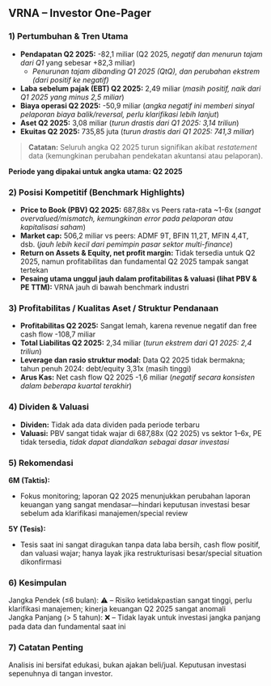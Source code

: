 ## VRNA – Investor One-Pager

### 1) Pertumbuhan & Tren Utama
- **Pendapatan Q2 2025:** -82,1 miliar (Q2 2025, *negatif dan menurun tajam dari Q1* yang sebesar +82,3 miliar)
    - *Penurunan tajam dibanding Q1 2025 (QtQ), dan perubahan ekstrem (dari positif ke negatif)*
- **Laba sebelum pajak (EBT) Q2 2025:** 2,49 miliar (*masih positif, naik dari Q1 2025 yang minus 2,5 miliar*)
- **Biaya operasi Q2 2025:** -50,9 miliar (*angka negatif ini memberi sinyal pelaporan biaya balik/reversal, perlu klarifikasi lebih lanjut*)
- **Aset Q2 2025:** 3,08 miliar (*turun drastis dari Q1 2025: 3,14 triliun*)
- **Ekuitas Q2 2025:** 735,85 juta (*turun drastis dari Q1 2025: 741,3 miliar*)

> **Catatan:** Seluruh angka Q2 2025 turun signifikan akibat *restatement* data (kemungkinan perubahan pendekatan akuntansi atau pelaporan).
  
**Periode yang dipakai untuk angka utama: Q2 2025**

### 2) Posisi Kompetitif (Benchmark Highlights)
- **Price to Book (PBV) Q2 2025:** 687,88x vs Peers rata-rata ~1-6x (*sangat overvalued/mismatch, kemungkinan error pada pelaporan atau kapitalisasi saham*)
- **Market cap:** 506,2 miliar vs peers: ADMF 9T, BFIN 11,2T, MFIN 4,4T, dsb. (*jauh lebih kecil dari pemimpin pasar sektor multi-finance*)
- **Return on Assets & Equity, net profit margin:** Tidak tersedia untuk Q2 2025, namun profitabilitas dan fundamental Q2 2025 tampak sangat tertekan
- **Pesaing utama unggul jauh dalam profitabilitas & valuasi (lihat PBV & PE TTM):** VRNA jauh di bawah benchmark industri

### 3) Profitabilitas / Kualitas Aset / Struktur Pendanaan
- **Profitabilitas Q2 2025:** Sangat lemah, karena revenue negatif dan free cash flow -108,7 miliar
- **Total Liabilitas Q2 2025:** 2,34 miliar (*turun ekstrem dari Q1 2025: 2,4 triliun*)
- **Leverage dan rasio struktur modal:** Data Q2 2025 tidak bermakna; tahun penuh 2024: debt/equity 3,31x (masih tinggi)
- **Arus Kas:** Net cash flow Q2 2025 -1,6 miliar (*negatif secara konsisten dalam beberapa kuartal terakhir*)

### 4) Dividen & Valuasi
- **Dividen:** Tidak ada data dividen pada periode terbaru
- **Valuasi:** PBV sangat tidak wajar di 687,88x (Q2 2025) vs sektor 1–6x, PE tidak tersedia, *tidak dapat diandalkan sebagai dasar investasi*

### 5) Rekomendasi
**6M (Taktis):**  
- Fokus monitoring; laporan Q2 2025 menunjukkan perubahan laporan keuangan yang sangat mendasar—hindari keputusan investasi besar sebelum ada klarifikasi manajemen/special review

**5Y (Tesis):**
- Tesis saat ini sangat diragukan tanpa data laba bersih, cash flow positif, dan valuasi wajar; hanya layak jika restrukturisasi besar/special situation dikonfirmasi

### 6) Kesimpulan
Jangka Pendek (≤6 bulan): ⚠️ – Risiko ketidakpastian sangat tinggi, perlu klarifikasi manajemen; kinerja keuangan Q2 2025 sangat anomali  
Jangka Panjang (> 5 tahun): ❌ – Tidak layak untuk investasi jangka panjang pada data dan fundamental saat ini

### 7) Catatan Penting
Analisis ini bersifat edukasi, bukan ajakan beli/jual. Keputusan investasi sepenuhnya di tangan investor.
